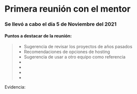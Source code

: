 # Primera reunión con el mentor
### Se llevó a cabo el día 5 de Noviembre del 2021
#### Puntos a destacar de la reunión:
>- Sugerencia de revisar los proyectos de años pasados
>- Recomendaciones de opciones de hosting
>- Sugerencia de usar a otro equipo como referencia
> -
> -
> -
> -

Evidencia:
